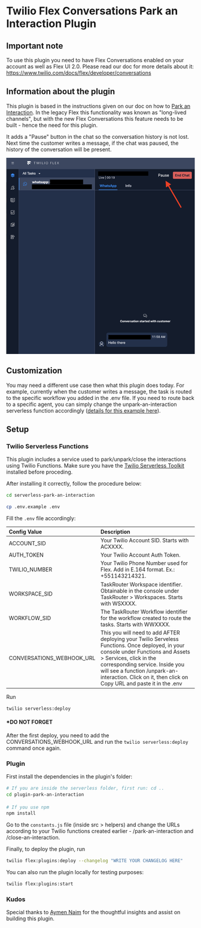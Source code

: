 # Twilio Flex Conversations Park an Interaction Plugin

## Important note

To use this plugin you need to have Flex Conversations enabled on your account as well as Flex UI 2.0. Please read our doc for more details about it: https://www.twilio.com/docs/flex/developer/conversations

## Information about the plugin

This plugin is based in the instructions given on our doc on how to [Park an Interaction](https://www.twilio.com/docs/flex/developer/conversations/park-an-interaction). In the legacy Flex this functionality was known as "long-lived channels", but with the new Flex Conversations this feature needs to be built - hence the need for this plugin.

It adds a "Pause" button in the chat so the conversation history is not lost. Next time the customer writes a message, if the chat was paused, the history of the conversation will be present.

![park screen](park-screen.png)

## Customization

You may need a different use case then what this plugin does today. For example, currently when the customer writes a message, the task is routed to the specific workflow you added in the .env file. If you need to route back to a specific agent, you can simply change the unpark-an-interaction serverless function accordingly ([details for this example here](https://www.twilio.com/docs/flex/developer/conversations/park-an-interaction#add-a-specific-agent-back-to-the-interaction)).

## Setup

### Twilio Serverless Functions

This plugin includes a service used to park/unpark/close the interactions using Twilio Functions. Make sure you have the [Twilio Serverless Toolkit](https://www.twilio.com/docs/labs/serverless-toolkit/getting-started) installed before proceding.

After installing it correctly, follow the procedure below:

```bash
cd serverless-park-an-interaction
```

```bash
cp .env.example .env
```

Fill the `.env` file accordingly:

| Config&nbsp;Value         | Description                                                                                                                                                                                                                                                                                              |
| :------------------------ | :------------------------------------------------------------------------------------------------------------------------------------------------------------------------------------------------------------------------------------------------------------------------------------------------------- |
| ACCOUNT_SID               | Your Twilio Account SID. Starts with ACXXXX.                                                                                                                                                                                                                                                             |
| AUTH_TOKEN                | Your Twilio Account Auth Token.                                                                                                                                                                                                                                                                          |
| TWILIO_NUMBER             | Your Twilio Phone Number used for Flex. Add in E.164 format. Ex.: +551143214321.                                                                                                                                                                                                                         |
| WORKSPACE_SID             | TaskRouter Workspace identifier. Obtainable in the console under TaskRouter > Workspaces. Starts with WSXXXX.                                                                                                                                                                                            |
| WORKFLOW_SID              | The TaskRouter Workflow identifier for the workflow created to route the tasks. Starts with WWXXXX.                                                                                                                                                                                                      |
| CONVERSATIONS_WEBHOOK_URL | This you will need to add AFTER deploying your Twilio Serveless Functions. Once deployed, in your console under Functions and Assets > Services, click in the corresponding service. Inside you will see a function /unpark-an-interaction. Click on it, then click on Copy URL and paste it in the .env |

Run

```bash
twilio serverless:deploy
```

#### \*DO NOT FORGET

After the first deploy, you need to add the CONVERSATIONS_WEBHOOK_URL and run the `twilio serverless:deploy` command once again.

### Plugin

First install the dependencies in the plugin's folder:

```bash
# If you are inside the serverless folder, first run: cd ..
cd plugin-park-an-interaction

# If you use npm
npm install
```

Go to the `constants.js` file (inside src > helpers) and change the URLs according to your Twilio functions created earlier - /park-an-interaction and /close-an-interaction.

Finally, to deploy the plugin, run

```bash
twilio flex:plugins:deploy --changelog "WRITE YOUR CHANGELOG HERE"
```

You can also run the plugin locally for testing purposes:

```bash
twilio flex:plugins:start
```

### Kudos

Special thanks to [Aymen Naim](https://github.com/aymenn) for the thoughtful insights and assist on building this plugin.
